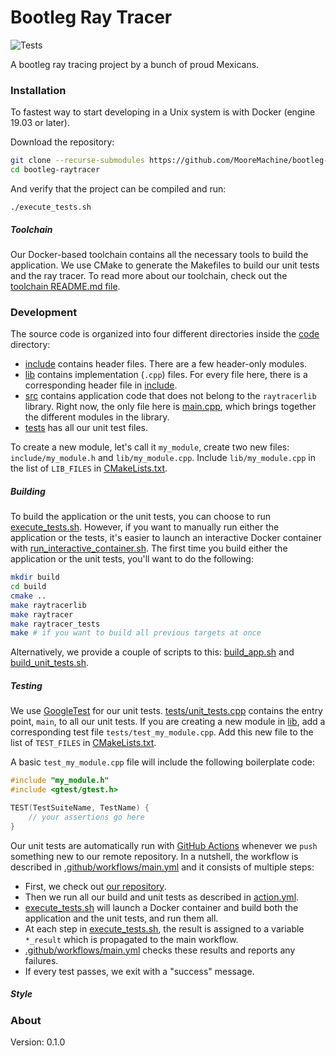 # Bootleg Ray Tracer
![Tests](https://github.com/MooreMachine/bootleg-raytracer/workflows/Tests/badge.svg)

A bootleg ray tracing project by a bunch of proud Mexicans.

### Installation

To fastest way to start developing in a Unix system is with Docker (engine 19.03 or later).

Download the repository:

```bash
git clone --recurse-submodules https://github.com/MooreMachine/bootleg-raytracer.git
cd bootleg-raytracer
```

And verify that the project can be compiled and run:

```
./execute_tests.sh
```

##### Toolchain

Our Docker-based toolchain contains all the necessary tools to build the application. We use CMake to generate the Makefiles to build our unit tests and the ray tracer. To read more about our toolchain, check out the [toolchain README.md file](toolchain/README.md).

### Development

The source code is organized into four different directories inside the [code](code) directory:

- [include](code/include) contains header files. There are a few header-only modules.
- [lib](code/lib) contains implementation (`.cpp`) files. For every file here, there is a corresponding header file in [include](code/include).
- [src](code/src) contains application code that does not belong to the `raytracerlib` library. Right now, the only file here is [main.cpp](code/src/main.cpp), which brings together the different modules in the library.
- [tests](code/tests) has all our unit test files.

To create a new module, let's call it `my_module`, create two new files: `include/my_module.h` and `lib/my_module.cpp`. Include `lib/my_module.cpp` in the list of `LIB_FILES` in [CMakeLists.txt](code/CMakeLists.txt).

##### Building

To build the application or the unit tests, you can choose to run [execute_tests.sh](execute_tests.sh). However, if you want to manually run either the application or the tests, it's easier to launch an interactive Docker container with [run_interactive_container.sh](run_interactive_container.sh). The first time you build either the application or the unit tests, you'll want to do the following:

```bash
mkdir build
cd build
cmake ..
make raytracerlib
make raytracer
make raytracer_tests
make # if you want to build all previous targets at once
```

Alternatively, we provide a couple of scripts to this: [build_app.sh](code/build_app.sh) and [build_unit_tests.sh](code/build_unit_tests.sh).

##### Testing

We use [GoogleTest](https://github.com/google/googletest) for our unit tests. [tests/unit_tests.cpp](code/tests/unit_tests.cpp) contains the entry point, `main`, to all our unit tests. If you are creating a new module in [lib](code/lib), add a corresponding test file `tests/test_my_module.cpp`. Add this new file to the list of `TEST_FILES` in [CMakeLists.txt](code/CMakeLists.txt).

A basic `test_my_module.cpp` file will include the following boilerplate code:

```C++
#include "my_module.h"
#include <gtest/gtest.h>

TEST(TestSuiteName, TestName) {
    // your assertions go here
}
```

Our unit tests are automatically run with [GitHub Actions](https://docs.github.com/en/actions) whenever we `push` something new to our remote repository. In a nutshell, the workflow is described in [.github/workflows/main.yml](.github/workflows/main.yml) and it consists of multiple steps:

- First, we check out [our repository](https://github.com/MooreMachine/bootleg-raytracer).
- Then we run all our build and unit tests as described in [action.yml](action.yml).
- [execute_tests.sh](execute_tests.sh) will launch a Docker container and build both the application and the unit tests, and run them all.
- At each step in [execute_tests.sh](execute_tests.sh), the result is assigned to a variable `*_result` which is propagated to the main workflow.
- [.github/workflows/main.yml](.github/workflows/main.yml) checks these results and reports any failures.
- If every test passes, we exit with a "success" message.

##### Style


### About

Version: 0.1.0

